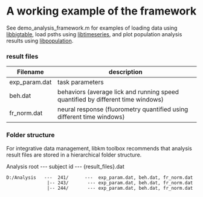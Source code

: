 # A working example of the framework

See demo_analysis_framework.m for examples of loading data using [libbigtable](https://github.com/hkim09/libkm/tree/master/libbigtable), load psths using [libtimeseries](https://github.com/hkim09/libkm/tree/master/libtimeseries), and plot population analysis results using [libpopulation](https://github.com/hkim09/libkm/tree/master/libpopulation).

### result files

| Filename        |    description      |
|-----------------|---------------------|
| exp_param.dat   |   task parameters   | 
| beh.dat         |   behaviors (average lick and running speed quantified by different time windows) |
| fr_norm.dat     |   neural response (fluorometry quantified using different time windows) |

### Folder structure
For integrative data management, libkm toolbox recommends that analysis result files are stored in a hierarchical folder structure.

Analysis root --- subject id --- {result_files}.dat
```
D:/Analysis   ---  241/      ---  exp_param.dat, beh.dat, fr_norm.dat
               |-- 243/       --- exp_param.dat, beh.dat, fr_norm.dat
               |-- 244/       --- exp_param.dat, beh.dat, fr_norm.dat
```

### 
